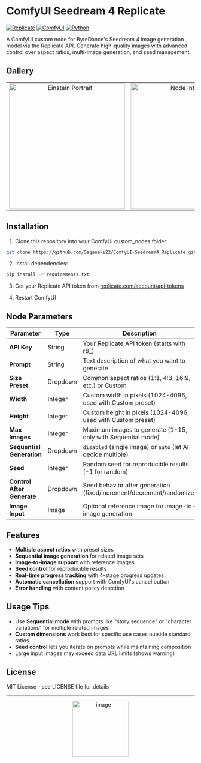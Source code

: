 # ComfyUI Seedream 4 Replicate

[![Replicate](https://img.shields.io/badge/Replicate-API-blue?logo=replicate)](https://replicate.com/)
[![ComfyUI](https://img.shields.io/badge/ComfyUI-Custom%20Node-orange)](https://github.com/comfyanonymous/ComfyUI)
[![Python](https://img.shields.io/badge/Python-3.10%2B-green?logo=python)](https://www.python.org/)

A ComfyUI custom node for ByteDance's Seedream 4 image generation model via the Replicate API. Generate high-quality images with advanced control over aspect ratios, multi-image generation, and seed management.

## Gallery

| | | |
|:---:|:---:|:---:|
| <img width="309" height="335" alt="Einstein Portrait" src="https://github.com/user-attachments/assets/731a09f6-b156-4905-84d8-efd94daec566" /> |<img width="309" height="335" alt="Node Interface" src="https://github.com/user-attachments/assets/ca695ba4-2555-47bf-86c9-366b297a8e1f" /> | <img width="231" height="308" alt="Portrait Example" src="https://github.com/user-attachments/assets/0f764a9d-6716-4228-b41f-7119f22e6ddc" /> |

## Installation

1. Clone this repository into your ComfyUI custom_nodes folder:
```bash
git clone https://github.com/Saganaki22/ComfyUI-Seedream4_Replicate.git
```

2. Install dependencies:
```bash
pip install -r requirements.txt
```

3. Get your Replicate API token from [replicate.com/account/api-tokens](https://replicate.com/account/api-tokens)

4. Restart ComfyUI

## Node Parameters

| Parameter | Type | Description |
|-----------|------|-------------|
| **API Key** | String | Your Replicate API token (starts with r8_) |
| **Prompt** | String | Text description of what you want to generate |
| **Size Preset** | Dropdown | Common aspect ratios (1:1, 4:3, 16:9, etc.) or Custom |
| **Width** | Integer | Custom width in pixels (1024-4096, used with Custom preset) |
| **Height** | Integer | Custom height in pixels (1024-4096, used with Custom preset) |
| **Max Images** | Integer | Maximum images to generate (1-15, only with Sequential mode) |
| **Sequential Generation** | Dropdown | `disabled` (single image) or `auto` (let AI decide multiple) |
| **Seed** | Integer | Random seed for reproducible results (-1 for random) |
| **Control After Generate** | Dropdown | Seed behavior after generation (fixed/increment/decrement/randomize) |
| **Image Input** | Image | Optional reference image for image-to-image generation |

## Features

- **Multiple aspect ratios** with preset sizes
- **Sequential image generation** for related image sets
- **Image-to-image support** with reference images
- **Seed control** for reproducible results
- **Real-time progress tracking** with 4-stage progress updates
- **Automatic cancellation** support with ComfyUI's cancel button
- **Error handling** with content policy detection

## Usage Tips

- Use **Sequential mode** with prompts like "story sequence" or "character variations" for multiple related images
- **Custom dimensions** work best for specific use cases outside standard ratios
- **Seed control** lets you iterate on prompts while maintaining composition
- Large input images may exceed data URL limits (shows warning)

## License

MIT License - see LICENSE file for details

---

<p align="center">
<a href="https://replicate.com/" target="_blank">
<img width="150" height="150" alt="image" src="https://github.com/user-attachments/assets/ef0e9c4c-5174-41f4-a956-0d2460a34820" />
</a>
</p>
